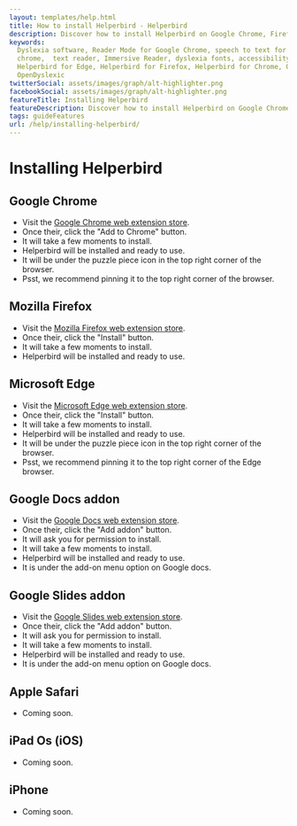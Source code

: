 ```yaml
---
layout: templates/help.html
title: How to install Helperbird - Helperbird
description: Discover how to install Helperbird on Google Chrome, Firefox, Safari, and Edge. 
keywords:
  Dyslexia software, Reader Mode for Google Chrome, speech to text for chrome, Text to speech for
  chrome,  text reader, Immersive Reader, dyslexia fonts, accessibility software, dyslexia software,
  Helperbird for Edge, Helperbird for Firefox, Helperbird for Chrome, Opendyslexic for Chrome,
  OpenDyslexic
twitterSocial: assets/images/graph/alt-highlighter.png
facebookSocial: assets/images/graph/alt-highlighter.png
featureTitle: Installing Helperbird
featureDescription: Discover how to install Helperbird on Google Chrome, Firefox, Safari, and Edge.
tags: guideFeatures
url: /help/installing-helperbird/
---
```



# Installing Helperbird

## Google Chrome

- Visit the [Google Chrome web extension store](https://chrome.google.com/webstore/detail/helperbird-accessibility/ahmapmilbkfamljbpgphfndeemhnajme).
- Once their, click the "Add to Chrome" button.
- It will take a few moments to install.
- Helperbird will be installed and ready to use.
- It will be under the puzzle piece icon in the top right corner of the browser.
- Psst, we recommend pinning it to the top right corner of the browser.



## Mozilla Firefox

- Visit the [Mozilla Firefox web extension store](https://addons.mozilla.org/en-US/firefox/addon/helperbird-accessibility/).
- Once their, click the "Install" button.
- It will take a few moments to install.
- Helperbird will be installed and ready to use.


## Microsoft Edge

- Visit the [Microsoft Edge web extension store](https://aka.ms/helperbird-edge).
- Once their, click the "Install" button.
- It will take a few moments to install.
- Helperbird will be installed and ready to use.
- It will be under the puzzle piece icon in the top right corner of the browser.
- Psst, we recommend pinning it to the top right corner of the Edge browser.


## Google Docs addon

- Visit the [Google Docs web extension store](https://chrome.google.com/webstore/detail/helperbird-accessibility/ahmapmilbkfamljbpgphfndeemhnajme).
- Once their, click the "Add addon" button.
- It will ask you for permission to install.
- It will take a few moments to install.
- Helperbird will be installed and ready to use.
- It is under the add-on menu option on Google docs.

## Google Slides addon

- Visit the [Google Slides web extension store](https://chrome.google.com/webstore/detail/helperbird-accessibility/ahmapmilbkfamljbpgphfndeemhnajme).
- Once their, click the "Add addon" button.
- It will ask you for permission to install.
- It will take a few moments to install.
- Helperbird will be installed and ready to use.
- It is under the add-on menu option on Google docs.

## Apple Safari
- Coming soon.


## iPad Os  (iOS)
- Coming soon.

## iPhone
- Coming soon.
